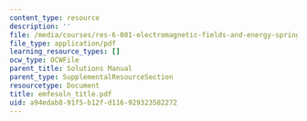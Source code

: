 ```yaml
---
content_type: resource
description: ''
file: /media/courses/res-6-001-electromagnetic-fields-and-energy-spring-2008/a94edab891f5b12fd116929323582272_emfesoln_title.pdf
file_type: application/pdf
learning_resource_types: []
ocw_type: OCWFile
parent_title: Solutions Manual
parent_type: SupplementalResourceSection
resourcetype: Document
title: emfesoln_title.pdf
uid: a94edab8-91f5-b12f-d116-929323582272
---
```

